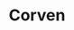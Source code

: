 ---
title: "Corven"
url: /ciudad-autonoma-de-buenos-aires/corven-el-salvador/
shop: reparación de automóviles
---